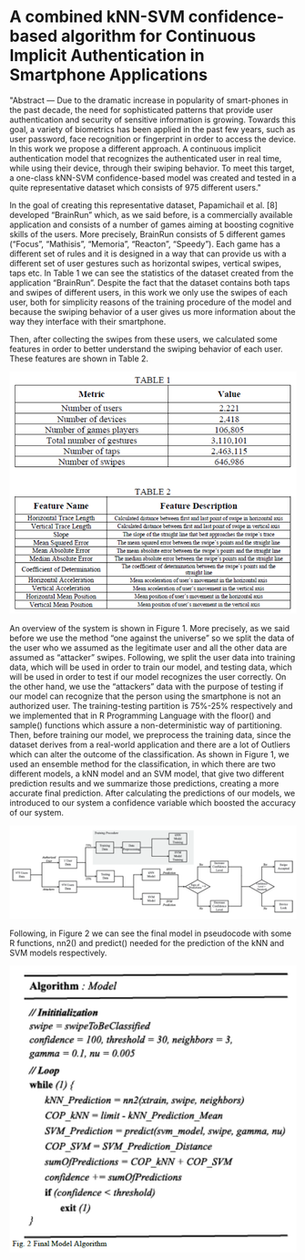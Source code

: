 # A combined kNN-SVM confidence-based algorithm for Continuous Implicit Authentication in Smartphone Applications

"Abstract — Due to the dramatic increase in popularity of smart-phones in the past decade, the need for sophisticated patterns that provide user authentication and security of sensitive information is growing. Towards this goal, a variety of biometrics has been applied in the past few years, such as user password, face recognition or fingerprint in order to access the device. In this work we propose a different approach. A continuous implicit authentication model that recognizes the authenticated user in real time, while using their device, through their swiping behavior. To meet this target, a one-class kNN-SVM confidence-based model was created and tested in a quite representative dataset which consists of 975 different users."

In the goal of creating this representative dataset, Papamichail et al. [8] developed “BrainRun” which, as we said before, is a commercially available application and consists of a number of games aiming at boosting cognitive skills of the users. More precisely, BrainRun consists of 5 different games (“Focus”, “Mathisis”, “Memoria”, “Reacton”, “Speedy”). Each game has a different set of rules and it is designed in a way that can provide us with a different set of user gestures such as horizontal swipes, vertical swipes, taps etc. In Table 1 we can see the statistics of the dataset created from the application “BrainRun”. Despite the fact that the dataset contains both taps and swipes of different users, in this work we only use the swipes of each user, both for simplicity reasons of the training procedure of the model and because the swiping behavior of a user gives us more information about the way they interface with their smartphone.

Then, after collecting the swipes from these users, we calculated some features in order to better understand the swiping behavior of each user. These features are shown in Table 2.

![photo](Screenshot_2.png)

An overview of the system is shown in Figure 1. More precisely, as we said before we use the method “one against the universe” so we split the data of the user who we assumed as the legitimate user and all the other data are assumed as “attacker” swipes. Following, we split the user data into training data, which will be used in order to train our model, and testing data, which will be used in order to test if our model recognizes the user correctly. On the other hand, we use the “attackers” data with the purpose of testing if our model can recognize that the person using the smartphone is not an authorized user. The training-testing partition is 75%-25% respectively and we implemented that in R Programming Language with the floor() and sample() functions which assure a non-deterministic way of partitioning. Then, before training our model, we preprocess the training data, since the dataset derives from a real-world application and there are a lot of Outliers which can alter the outcome of the classification. As shown in Figure 1, we used an ensemble method for the classification, in which there are two different models, a kNN model and an SVM model, that give two different prediction results and we summarize those predictions, creating a more accurate final prediction. After calculating the predictions of our models, we introduced to our system a confidence variable which boosted the accuracy of our system.

![photo](Screenshot_3.png)

Following, in Figure 2 we can see the final model in pseudocode with some R functions, nn2() and predict() needed for the prediction of the kNN and SVM models respectively.

![photo](Screenshot_4.png)

